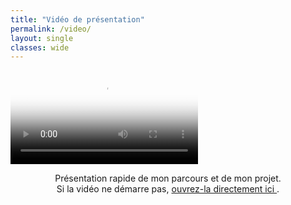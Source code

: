 ```yaml
---
title: "Vidéo de présentation"
permalink: /video/
layout: single
classes: wide
---
```


<div class="video-embed center">
  <video class="video-portrait"
         controls
         preload="metadata"
         playsinline
         poster="{{ '/asset/videos/photo_affichage.jpeg' | relative_url }}">
    <source src="{{ '/asset/videos/video_presentation.mp4' | relative_url }}" type="video/mp4">
    Votre navigateur ne supporte pas la vidéo HTML5.
  </video>
</div>

<p class="hero-caption" style="text-align:center;">
  Présentation rapide de mon parcours et de mon projet.
  <br>
  Si la vidéo ne démarre pas, 
  <a href="{{ '/asset/videos/video_presentation.mp4' | relative_url }}" target="_blank" rel="noopener">
    ouvrez-la directement ici
  </a>.
</p>
 
 

